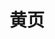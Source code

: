 # 黄页

<div id = "首"></div>
<script src = "../js/首.js"></script>

<div id = "黄页"></div>

<script src = "../js/qidian.js"></script>
<script src = "../js/黄页.js"></script>

